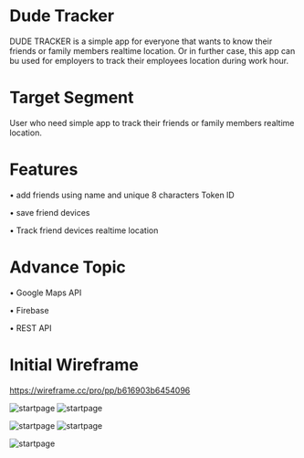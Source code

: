 # Dude Tracker

DUDE TRACKER is a simple app for everyone that wants to know their friends or family members realtime location. Or in further case, this app can bu used for employers to track their employees location during work hour.


# Target Segment

User who need simple app to track their friends or family members realtime location.


# Features

• add friends using name and unique 8 characters Token ID

• save friend devices

• Track friend devices realtime location



# Advance Topic
• Google Maps API 

• Firebase

• REST API



# Initial Wireframe


https://wireframe.cc/pro/pp/b616903b6454096



![startpage](https://github.com/mekas/mb1313600022/blob/master/1313617012/startpage.png)     ![startpage](https://github.com/mekas/mb1313600022/blob/master/1313617012/nameregister.png)

![startpage](https://github.com/mekas/mb1313600022/blob/master/1313617012/homescreen.png)    ![startpage](https://github.com/mekas/mb1313600022/blob/master/1313617012/addfriends.png)

![startpage](https://github.com/mekas/mb1313600022/blob/master/1313617012/success%20add%20friend.png)
